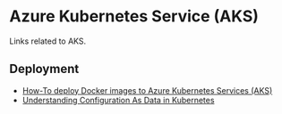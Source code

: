 # Azure Kubernetes Service (AKS)
Links related to AKS.

## Deployment
- [How-To deploy Docker images to Azure Kubernetes Services (AKS)](https://purple.telstra.com.au/blog/how-to-deploy-docker-images-to-azure-kubernetes-services-aks)
- [Understanding Configuration As Data in Kubernetes](https://cloud.google.com/blog/products/containers-kubernetes/understanding-configuration-as-data-in-kubernetes)